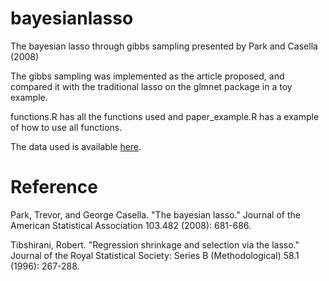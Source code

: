 # bayesianlasso
The bayesian lasso through gibbs sampling presented by Park and Casella (2008)

The gibbs sampling was implemented as the article proposed, and compared it with the traditional lasso on the glmnet package in a toy example. 

functions.R has all the functions used and paper_example.R has a example of how to use all functions.

The data used is available [here](https://raw.githubusercontent.com/dimassores/bayesianlasso/master/Diabetes.txt).

# Reference 

Park, Trevor, and George Casella. "The bayesian lasso." Journal of the American Statistical Association 103.482 (2008): 681-686.

Tibshirani, Robert. "Regression shrinkage and selection via the lasso." Journal of the Royal Statistical Society: Series B (Methodological) 58.1 (1996): 267-288.
